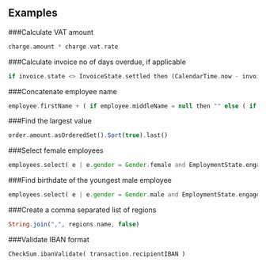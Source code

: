 ## Examples

###Calculate VAT amount
```php
charge.amount * charge.vat.rate
```

###Calculate invoice no of days overdue, if applicable
```php
if invoice.state <> InvoiceState.settled then (CalendarTime.now - invoice.dueDate).days else null
```

###Concatenate employee name
```php
employee.firstName + ( if employee.middleName = null then "" else ( if employee.middleName.trim = "" then "" else " " + employee.middleName)) + " " + employee.lastName
```

###Find the largest value
```php
order.amount.asOrderedSet().Sort(true).last()
```

###Select female employees
```php
employees.select( e | e.gender = Gender.female and EmploymentState.engaged)
```

###Find birthdate of the youngest male employee
```php
employees.select( e | e.gender = Gender.male and EmploymentState.engaged).asOrderedSet().sort(false).first()  
```

###Create a comma separated list of regions
```php
String.join(",", regions.name, false)
```

###Validate IBAN format
```php
CheckSum.ibanValidate( transaction.recipientIBAN )
```